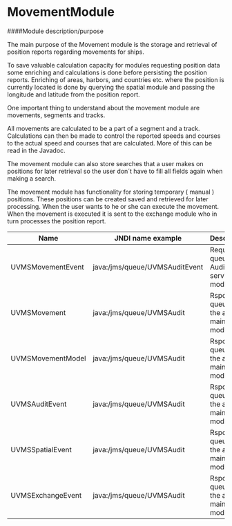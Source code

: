 # MovementModule

####Module description/purpose

The main purpose of the Movement module is the storage and retrieval of position reports regarding movements for ships. 

To save valuable calculation capacity for modules requesting position data some enriching and calculations is done before persisting the position reports. Enriching of areas, harbors, and countries etc. where the position is currently located is done by querying the spatial module and passing the longitude and latitude from the position report.

One important thing to understand about the movement module are movements, segments and tracks. 

All movements are calculated to be a part of a segment and a track. Calculations can then be made to control the reported speeds and courses to the actual speed and courses that are calculated. More of this can be read in the Javadoc. 

The movement module can also store searches that a user makes on positions for later retrieval so the user don´t have to fill all fields again when making a search. 

The movement module has functionality for storing temporary ( manual ) positions. These positions can be created saved and retrieved for later processing. When the user wants to he or she can execute the movement. When the movement is executed it is sent to the exchange module who in turn processes the position report.

|Name             |JNDI name example             |Description                            |
|-----------------|------------------------------|---------------------------------------|
|UVMSMovementEvent|java:/jms/queue/UVMSAuditEvent|Request queue to Audit service module  |
|UVMSMovement     |java:/jms/queue/UVMSAudit     |Rsponse queue for the audit main module|
|UVMSMovementModel|java:/jms/queue/UVMSAudit     |Rsponse queue for the audit main module|
|UVMSAuditEvent   |java:/jms/queue/UVMSAudit     |Rsponse queue for the audit main module|
|UVMSSpatialEvent |java:/jms/queue/UVMSAudit     |Rsponse queue for the audit main module|
|UVMSExchangeEvent|java:/jms/queue/UVMSAudit     |Rsponse queue for the audit main module|

